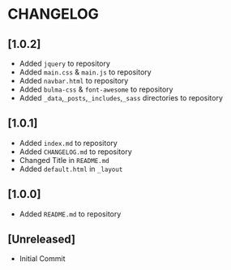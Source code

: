 # CHANGELOG

## [1.0.2]
  - Added `jquery` to repository
  - Added `main.css` & `main.js` to repository
  - Added `navbar.html` to repository
  - Added `bulma-css` & `font-awesome` to repository
  - Added `_data`,`_posts`,`_includes`,`_sass` directories to repository

## [1.0.1]
  - Added `index.md` to repository
  - Added `CHANGELOG.md` to repository
  - Changed Title in `README.md`
  - Added `default.html` in `_layout`

## [1.0.0]
  - Added `README.md` to repository

## [Unreleased]
  - Initial Commit